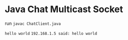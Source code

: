 # Java Chat Multicast Socket

run `javac ChatClient.java`

`hello world`
`192.168.1.5 said: hello world`
